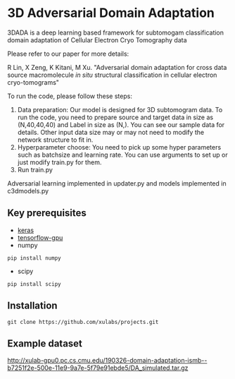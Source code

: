 # 3D Adversarial Domain Adaptation
3DADA is a deep learning based framework for subtomogam classification domain adaptation of Cellular Electron Cryo Tomography data

Please refer to our paper for more details:

R Lin, X Zeng, K Kitani, M Xu. "Adversarial domain adaptation for cross data source macromolecule *in situ*  structural classification in cellular electron cryo-tomograms"

To run the code, please follow these steps:
1. Data preparation: Our model is designed for 3D subtomogram data. To run the code, you need to prepare source and target data in size as (N,40,40,40) and Label in size as (N,). You can see our sample data for details. Other input data size may or may not need to modify the network structure to fit in. 
2. Hyperparameter choose: You need to pick up some hyper parameters such as batchsize and learning rate. You can use arguments to set up or just modify train.py for them.
3. Run train.py

Adversarial learning implemented in updater.py and models implemented in c3dmodels.py


## Key prerequisites
* [keras](https://keras.io/#installation)
* [tensorflow-gpu](https://www.tensorflow.org/install/)
* numpy
```
pip install numpy
```

* scipy
```
pip install scipy
```


## Installation 
```
git clone https://github.com/xulabs/projects.git
```


## Example dataset

http://xulab-gpu0.pc.cs.cmu.edu/190326-domain-adaptation-ismb--b7251f2e-500e-11e9-9a7e-5f79e91ebde5/DA_simulated.tar.gz
